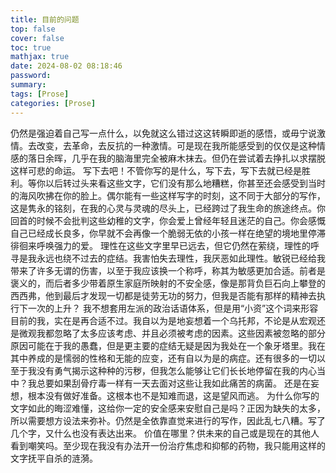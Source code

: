 ```yaml
---
title: 目前的问题
top: false
cover: false
toc: true
mathjax: true
date: 2024-08-02 08:18:46
password:
summary:
tags: [Prose]
categories: [Prose]
---
```


仍然是强迫着自己写一点什么，以免就这么错过这这转瞬即逝的感悟，或毋宁说激情。去改变，去革命，去反抗的一种激情。可是现在我所能感受到的仅仅是这种情感的落日余晖，几乎在我的脑海里完全被麻木抹去。但仍在尝试着去挣扎以求摆脱这样可悲的命运。
写下去吧！不管你写的是什么，写下去，写下去就已经是胜利。等你以后转过头来看这些文字，它们没有那么地糟糕，你甚至还会感受到当时的海风吹拂在你的脸上。偶尔能有一些这样写字的时刻，这不同于大部分的写作，这是隽永的铭刻，在我的心灵与灵魂的尽头上，已经跨过了我生命的旅途终点。你回首的时候不会批判这些幼稚的文字，你会爱上曾经年轻且迷茫的自己。你会感慨自己已经成长良多，你早就不会再像一个脆弱无依的小孩一样在绝望的境地里停滞徘徊来呼唤强力的爱。
理性在这些文字里早已远去，但它仍然在萦绕，理性的呼寻是我永远也绕不过去的症结。我害怕失去理性，我厌恶如此理性。敏锐已经给我带来了许多无谓的伤害，以至于我应该换一个称呼，称其为敏感更加合适。前者是褒义的，而后者多少带着原生家庭所映射的不安全感，像是那背负巨石向上攀登的西西弗，他到最后才发现一切都是徒劳无功的努力，但我是否能有那样的精神去执行下一次的上升？
我不想套用左派的政治话语体系，但是用“小资”这个词来形容目前的我，实在是再合适不过。我自以为是地妄想着一个乌托邦，不论是从宏观还是微观我都忽略了太多应该考虑、并且必须被考虑的因素。这些因素被忽略的部分原因可能在于我的愚蠢，但是更主要的症结无疑是因为我处在一个象牙塔里。我在其中养成的是懦弱的性格和无能的应变，还有自以为是的病症。还有很多的一切以至于我没有勇气揭示这种种的污秽，但我怎么能够让它们长长地停留在我的内心当中？我总要如果刮骨疗毒一样有一天去面对这些让我如此痛苦的病菌。
还是在妄想，根本没有做好准备。这根本也不是知难而退，这是望风而逃。
为什么你写的文字如此的晦涩难懂，这给你一定的安全感来安慰自己是吗？正因为缺失的太多，所以需要想方设法来弥补。仍然是全依靠直觉来进行的写作，因此乱七八糟。写了几个字，又什么也没有表达出来。
价值在哪里？供未来的自己或是现在的其他人看到嘲笑吗。至少现在我没有办法开一份治疗焦虑和抑郁的药物，我只能用这样的文字抚平自杀的涟漪。